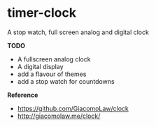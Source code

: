 # timer-clock
A stop watch, full screen analog and digital clock 

**TODO**
- A fullscreen analog clock
- A digital display
- add a flavour of themes
- add a stop watch for countdowns

**Reference**
- https://github.com/GiacomoLaw/clock
- http://giacomolaw.me/clock/
